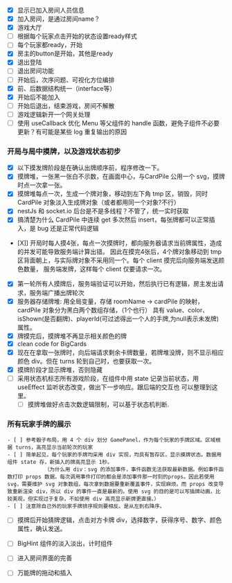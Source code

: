   - [X] 显示已加入房间人员信息
  - [X] 加入房间，是通过房间name？
  - [X] 游戏大厅
  - [ ] 根据每个玩家点击开始的状态设置ready样式
  - [ ] 每个玩家都ready，开始
  - [X] 房主的button是开始，其他是ready
  - [X] 退出登陆
  - [ ] 退出房间功能
  - [ ] 开始后，次序问题、可视化方位编排
  - [X] 前、后数据结构统一（interface等）
  - [X] 开始后不能加入
  - [ ] 开始后退出，结束游戏，房间不解散
  - [ ] 游戏逻辑新开一个网关处理
  - [ ] 使用 useCallback 优化 Menu 等父组件的 handle 函数，避免子组件不必要更新？有可能是某些 log 重复输出的原因

### 开局与局中摸牌，以及游戏状态初步

  - [X] 以下摸发牌阶段是在确认出牌顺序前，程序修改一下。
  - [X] 摸牌堆，一张黑一张白不示数，在画面中心，与CardPile 公用一个 svg，摸牌时点一次拿一张。
  - [X] 摸牌堆每点一次，生成一个牌对象，移动到左下角 tmp 区，销毁，同时 CardPile 对象淡入生成牌对象（或者都用同一个对象?不行）
  - [X] nestJs 和 socket.io 后台是不是多线程？不管了，统一实时获取
  - [X] 搞清楚为什么 CardPile 中连续 get 多次然后 insert，每张牌都可以正常插入，是 bug 还是正常代码逻辑
  - [X]] 开局时每人摸4张，每点一次摸牌时，都向服务器请求当前牌属性，造成的并发可能导致服务端计算出错。
          因此在摸完4张后，4个牌对象移动到 tmp 区背面朝上，与实际牌对象不采用同一个。每个 client 摸完后向服务端发送颜色数量，
          服务端发牌，这样每个 client 仅要请求一次。
  - [X] 第一轮所有人摸牌后，服务端验证可以开始，然后执行已有逻辑，房主发出请求，服务端广播出牌轮次
  - [X] 服务器存储牌堆: 用全局变量，存储 roomName -> cardPile 的映射，cardPile 对象分为黑白两个数组存储，（1个也行）
          具有 value、color、isShown(是否翻牌)、playerId(可过滤得出一个人的手牌,为null表示未发牌) 属性。
  - [X] 牌摸完后，摸牌堆不再显示相关颜色的牌
  - [X] clean code for BigCards
  - [X] 现在在拿取一张牌时，向后端请求剩余卡牌数量，若牌堆没牌，则不显示相应颜色 div。但在 turns 轮到自己时，也要获取一次。
  - [X] 摸牌阶段才显示牌堆，否则隐藏
  - [ ] 采用状态机标志所有游戏阶段，在组件中用 state 记录当前状态，用 useEffect 监听状态改变，做出下一步响应。跟后端的交互也
					可以整理到这里。
	- [ ] 摸牌堆做好点击次数逻辑限制，可以基于状态机判断.

### 所有玩家手牌的展示
	- [ ] 参考骰子布局，用 4 个 div 划分 GamePanel，作为每个玩家的手牌区域。区域根据 turns，高亮显示当前轮次的玩家
	- [ ] 简单起见，每个玩家的手牌均采用 div 实现，均具有暂存区，显示摸牌状态。数据用组件 state 存，新插入的牌高亮显示 1秒。
				（为什么用 div：svg 的添加事件，事件函数无法获取最新数据。例如事件函数打印 props 数据，每次调用事件打印的都会是添加事件那一时刻的props。因此若使用 svg，需要维护 svg 对象数组，每次拿到数据要重新覆盖事件，实现麻烦。而 props 改变导致重新渲染 div，所以 div 的事件一直是最新的。使用 svg 的目的是可以写插牌动画，比较美观，但实现过于复杂，不如使用 div 高亮显示新牌更直接。）
	- [ ] 注意除自己外的玩家手牌排序规则要相反。是从左到右降序。
  - [ ] 摸牌后开始猜牌逻辑，点击对方卡牌 div，选择数字，获得序号、数字、颜色属性，确认发送。

  - [ ] BigHint 组件的淡入淡出，计时组件
  - [ ] 进入房间界面的完善
  - [ ] 万能牌的拖动和插入